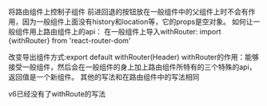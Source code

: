  将路由组件上控制子组件 前进回退的按钮放在一般组件中的父组件上时不会有作用，因为一般组件上面没有history和location等，它的props是空对象。
 如何让一般组件用上路由组件上的api：
 在一般组件上导入withRouter:
 import {withRouter} from 'react-router-dom'

 改变导出组件方式:export default withRouter(Header)
 withRouter的作用：能够接受一般组件，然后会在一般组件的身上加上路由组件所特有的三个特殊的api，返回值是一个新组件。
 其他的写法和在路由组件中的写法相同
 
 v6已经没有了withRoute的写法

